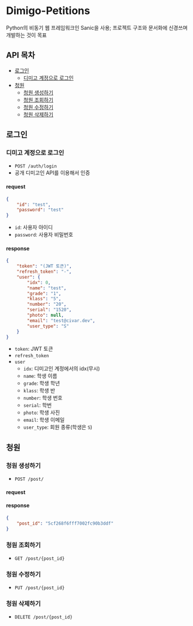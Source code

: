 # Dimigo-Petitions
Python의 비동기 웹 프레임워크인 Sanic을 사용; 프로젝트 구조와 문서화에 신경쓰며 개발하는 것이 목표

## API 목차

- [로그인](#로그인)
  - [디미고 계정으로 로그인](#디미고-계정으로-로그인)
- [청원](#청원)
  - [청원 생성하기](#청원-생성하기)
  - [청원 조회하기](#청원-조회하기)
  - [청원 수정하기](#청원-수정하기)
  - [청원 삭제하기](#청원-삭제하기)

## 로그인

### 디미고 계정으로 로그인
- `POST /auth/login`
- 공개 디미고인 API를 이용해서 인증

#### request
```json
{
    "id": "test",
    "password": "test"
}
```

- `id`: 사용자 아이디
- `password`: 사용자 비밀번호

#### response
```json
{
    "token": "(JWT 토큰)",
    "refresh_token": "-",
    "user": {
        "idx": 0,
        "name": "test",
        "grade": "1",
        "klass": "5",
        "number": "20",
        "serial": "1520",
        "photo": null,
        "email": "test@civar.dev",
        "user_type": "S"
    }
}
```

- `token`: JWT 토큰
- `refresh_token`
- `user`
  - `idx`: 디미고인 계정에서의 idx(무시)
  - `name`: 학생 이름
  - `grade`: 학생 학년
  - `klass`: 학생 반
  - `number`: 학생 번호
  - `serial`: 학번
  - `photo`: 학생 사진
  - `email`: 학생 이메일
  - `user_type`: 회원 종류(학생은 `S`)


## 청원

### 청원 생성하기
- `POST /post/`

#### request
 
#### response
```json
{
    "post_id": "5cf268f6fff7002fc90b3ddf"
}
```

### 청원 조회하기
- `GET /post/{post_id}`

### 청원 수정하기
- `PUT /post/{post_id}`

### 청원 삭제하기
- `DELETE /post/{post_id}`

